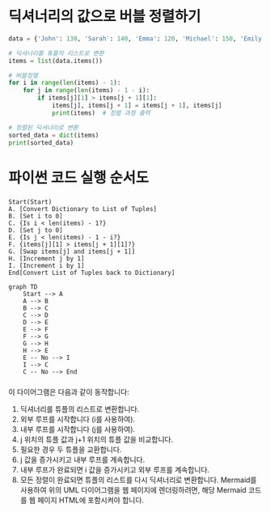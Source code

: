 # 딕셔너리의 값으로 버블 정렬하기
``` python
data = {'John': 130, 'Sarah': 140, 'Emma': 120, 'Michael': 150, 'Emily': 135}

# 딕셔너리를 튜플의 리스트로 변환
items = list(data.items())

# 버블정렬
for i in range(len(items) - 1):
    for j in range(len(items) - 1 - i):
        if items[j][1] > items[j + 1][1]:
            items[j], items[j + 1] = items[j + 1], items[j]
            print(items)  # 정렬 과정 출력

# 정렬된 딕셔너리로 변환
sorted_data = dict(items)
print(sorted_data)
```


# 파이썬 코드 실행 순서도

###
    Start(Start)
    A. [Convert Dictionary to List of Tuples]
    B. [Set i to 0]
    C. {Is i < len(items) - 1?}
    D. [Set j to 0]
    E. {Is j < len(items) - 1 - i?}
    F. {items[j][1] > items[j + 1][1]?}
    G. [Swap items[j] and items[j + 1]]
    H. [Increment j by 1]
    I. [Increment i by 1]
    End[Convert List of Tuples back to Dictionary]
    
``` mermaid
graph TD
    Start --> A
    A --> B
    B --> C
    C --> D
    D --> E
    E --> F
    F --> G
    G --> H
    H --> E
    E -- No --> I
    I --> C
    C -- No --> End

```
###
이 다이어그램은 다음과 같이 동작합니다:

1. 딕셔너리를 튜플의 리스트로 변환합니다.
2. 외부 루프를 시작합니다 (i를 사용하여).
3. 내부 루프를 시작합니다 (j를 사용하여).
4. j 위치의 튜플 값과 j+1 위치의 튜플 값을 비교합니다.
5. 필요한 경우 두 튜플을 교환합니다.
6. j 값을 증가시키고 내부 루프를 계속합니다.
7. 내부 루프가 완료되면 i 값을 증가시키고 외부 루프를 계속합니다.
8. 모든 정렬이 완료되면 튜플의 리스트를 다시 딕셔너리로 변환합니다.
Mermaid를 사용하여 위의 UML 다이어그램을 웹 페이지에 렌더링하려면, 해당 Mermaid 코드를 웹 페이지 HTML에 포함시켜야 합니다.
